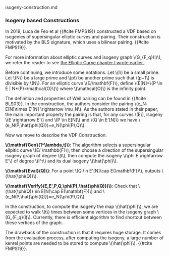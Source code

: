 isogeny-construction.md
### Isogeny based Constructions

In 2019, Luca de Feo et al {{#cite FMPS19}} constructed a VDF based on isogenies of supersingular elliptic curves and pairing. Their construction is motivated by the BLS signature, which uses a bilinear pairing. {{#cite FMPS19}}.

For more information about elliptic curves and isogeny graph \\(G_{F_q}(l)\\), we refer the reader to see  [the Elliptic Curve chapter I wrote earlier.](https://github.com/orochi-network/cookbook/tree/vdf/src/isogeny-based-crypto).

Before continuing, we introduce some notations. Let \\(l\\) be a small prime. Let  \\(N\\) be a large prime and \\(p\\) be another prime such that \\(p+1\\) is divisible by \\(N\\). For an elliptic curve \\(E/\mathbf{F}\\), define \\(E[N]=\\{P \in E | N*(P)=\mathcal{O}\\}\\) where \\(\mathcal{O}\\) is the infinity point. 

The definition and properties of  Weil pairing can be found in {{#cite BLS03}}. In the construction, the authors consider the pairing \\(e_N: E[N]\times E'[N] \rightarrow \mu_N\\). As the authors stated in their paper, the main important property the pairing is that, for any curves \\(E\\), isogeny \\(E \rightarrow E'\\) and \\(P \in E[N]\\) and \\(Q \in E'[N]\\) we have  \\(e_N(P,\hat{\phi(Q)})=e_N(\phi(P),Q)\\).

Now we move to describe the VDF Construction.

**\\(\mathsf{Gen}(1^\lambda,t)\\)**: The algorithm selects a supersingular ellpitic curve \\(E/ \mathbb{F}\\), then choose a direction of the supersingular isogeny graph of degree \\(l\\), then compute the isogeny \\(\phi E \rightarrow E'\\) of degree \\(l^t\\) and its dual isogeny \\(\hat{\phi}\\).

**\\(\mathsf{Eval}(Q)\\)**: For a point \\(Q \in E'[N]\cap E(\mathbf{F})\\), outputs \\(\hat{\phi(Q)}\\).

**\\(\mathsf{Verify}(E,E',P,Q,\phi(P),\hat{\phi(Q)})\\)**: Check that \\(\hat{\phi(Q)} \in E[N]\cap E(\mathbf{F})\\) and \\(e_N(P,\hat{\phi(Q)})=e_N(\phi(P),Q)\\).

In the construction, to compute the isogeny the map \\(\hat{\phi}\\), we are expected to walk \\(t\\) times between some vertices in the isogeny graph \\(G_{F_q}(l)\\). Currently, there is efficient algorithm to find shortcut between these vertices of the graph. 

The drawback of the construction is that it requires huge storage. It comes from the evaluation process, after computing the isogeny, a large number of kenrel points are needed to be stored to compute \\(\hat{\phi}\\). {{#cite FMPS19}}. 